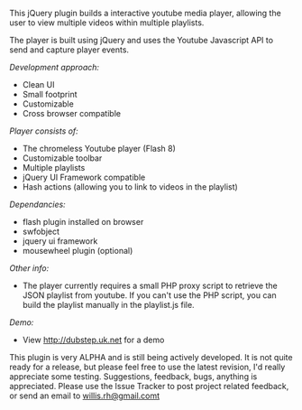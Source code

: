 This jQuery plugin builds a interactive youtube media player, allowing the user to view multiple videos within multiple playlists. 

The player is built using jQuery and uses the Youtube Javascript API to send and capture player events.

*Development approach:*

 * Clean UI
 * Small footprint
 * Customizable
 * Cross browser compatible

*Player consists of:*

 * The chromeless Youtube player (Flash 8)
 * Customizable toolbar 
 * Multiple playlists
 * jQuery UI Framework compatible
 * Hash actions (allowing you to link to videos in the playlist)

*Dependancies:*

 * flash plugin installed on browser
 * swfobject
 * jquery ui framework
 * mousewheel plugin (optional)

*Other info:*

 * The player currently requires a small PHP proxy script to retrieve the JSON playlist from youtube. If you can't use the PHP script, you can build the playlist manually in the playlist.js file.

*Demo:*

 * View http://dubstep.uk.net for a demo

This plugin is very ALPHA and is still being actively developed. It is not quite ready for a release, but please feel free to use the latest revision, I'd really appreciate some testing.
Suggestions, feedback, bugs, anything is appreciated. Please use the Issue Tracker to post project related feedback, or send an email to willis.rh@gmail.comt
